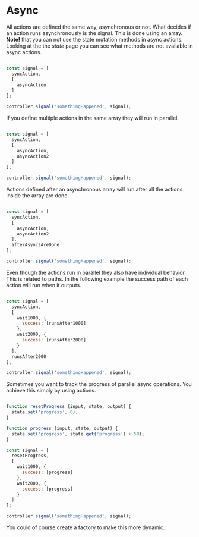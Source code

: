 # Async

All actions are defined the same way, asynchronous or not. What decides if an action runs asynchronously is the signal. This is done using an array. **Note!** that you can not use the state mutation methods in async actions. Looking at the the *state* page you can see what methods are not available in async actions.

```javascript

const signal = [
  syncAction,
  [
    asyncAction
  ]
];

controller.signal('somethingHappened', signal);
```

If you define multiple actions in the same array they will run in parallel.

```javascript

const signal = [
  syncAction,
  [
    asyncAction,
    asyncAction2
  ]
];

controller.signal('somethingHappened', signal);
```

Actions defined after an asynchronous array will run after all the actions inside the array are done.

```javascript

const signal = [
  syncAction,
  [
    asyncAction,
    asyncAction2
  ],
  afterAsyncsAreDone
];

controller.signal('somethingHappened', signal);
```

Even though the actions run in parallel they also have individual behavior. This is related to paths. In the following example the success path of each action will run when it outputs.

```javascript

const signal = [
  syncAction,
  [
    wait1000, {
      success: [runsAfter1000]
    },
    wait2000, {
      success: [runsAfter2000]
    }
  ],
  runsAfter2000
];

controller.signal('somethingHappened', signal);
```

Sometimes you want to track the progress of parallel async operations. You achieve this simply by using actions.

```javascript

function resetProgress (input, state, output) {
  state.set('progress', 0);
}

function progress (input, state, output) {
  state.set('progress', state.get('progress') + 50);
}

const signal = [
  resetProgress,
  [
    wait1000, {
      success: [progress]
    },
    wait2000, {
      success: [progress]
    }
  ]
];

controller.signal('somethingHappened', signal);
```

You could of course create a factory to make this more dynamic.
